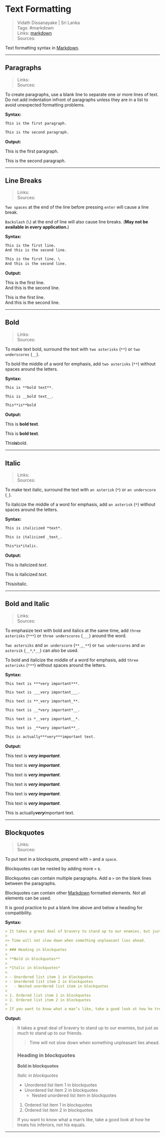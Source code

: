 # Text Formatting

> Vidath Dissanayake | Sri Lanka  
> Tags: #markdown  
> Links: [markdown](markdown.md)  
> Sources:  

Text formatting syntax in [Markdown](Markdown.md).

---

## Paragraphs

> Links:  
> Sources:  

To create paragraphs, use a blank line to separate one or more lines of text. Do not add indentation infront of paragraphs unless they are in a list to avoid unexpected formatting problems.

**Syntax:**

```md
This is the first paragraph.

This is the second paragraph.
```

**Output:**

This is the first paragraph.

This is the second paragraph.

---

## Line Breaks

> Links:  
> Sources:  

`Two spaces` at the end of the line before pressing `enter` will cause a line break.

`Backslash` (`\`) at the end of line will also cause line breaks. (**May not be available in every application.**)

**Syntax:**

```md
This is the first line.  
And this is the second line.

This is the first line. \
And this is the second line.
```

**Output:**

This is the first line.  
And this is the second line.

This is the first line. \
And this is the second line.

---

## Bold

> Links:  
> Sources:  

To make text bold, surround the text with `two asterisks` (`**`) or `two underscores` (`__`).

To bold the middle of a word for emphasis, add `two asterisks` (`**`) without spaces around the letters.

**Syntax:**

```md
This is **bold text**.

This is __bold text__.

This**is**bold	
```

**Output:**

This is **bold text**.

This is __bold text__.

This**is**bold.

---

## Italic

> Links:  
> Sources:  

To make text italic, surround the text with `an asterisk` (`*`) or `an underscore` (`_`).

To italicize the middle of a word for emphasis, add `an asterisk` (`*`) without spaces around the letters.

**Syntax:**
```md
This is italicized *text*.

This is italicized _text_.

This*is*italic.
```

**Output:**

This is italicized *text*.

This is italicized _text_.

This*is*italic.

---

## Bold and Italic

> Links:  
> Sources:  

To emphasize text with bold and italics at the same time, add `three asterisks` (`***`) or `three underscores` (`___`) around the word.

`Two astersiks` and `an underscore` (`**_`,`_**`) or `two underscores` and `an astersik` (`__*`,`*__`) can also be used.

To bold and italicize the middle of a word for emphasis, add `three asterisks` (`***`) without spaces around the letters.

**Syntax:**

```md
This text is ***very important***.

This text is ___very important___.

This text is **_very important_**.

This text is __*very important*__.

This text is *__very important__*.

This text is _**very important**_.

This is actually***very***important text.
```

**Output:**

This text is ***very important***.

This text is ___very important___.

This text is **_very important_**.

This text is __*very important*__.

This text is *__very important__*.

This text is _**very important**_.

This is actually***very***important text.

---

## Blockquotes

> Links:  
> Sources:  

To put text in a blockquote, prepend with `>` and a `space`. 

Blockquotes can be nested by adding more `>` s. 

Blockquotes can contain multiple paragraphs. Add a `>` on the blank lines between the paragraphs.

Blockquotes can contain other [Markdown](Markdown.md) formatted elements. Not all elements can be used.

It is good practice to put a blank line above and below a heading for compatibility.

**Syntax:**
```md
> It takes a great deal of bravery to stand up to our enemies, but just as much to stand up to our friends.
>
>> Time will not slow down when something unpleasant lies ahead.
> 
> ### Heading in blockquotes
> 
> **Bold in blockquotes**
> 
> *Italic in blockquotes* 
> 
> - Unordered list item 1 in blockquotes
> - Unordered list item 2 in blockquotes
>   - Nested unordered list item in blockquotes
> 
> 1. Ordered list item 1 in blockquotes
> 2. Ordered list item 2 in blockquotes 
> 
> If you want to know what a man’s like, take a good look at how he treats his inferiors, not his equals.
```

**Output:**

> It takes a great deal of bravery to stand up to our enemies, but just as much to stand up to our friends.
>
>> Time will not slow down when something unpleasant lies ahead.
> 
> ### Heading in blockquotes
> 
> **Bold in blockquotes**
> 
> *Italic in blockquotes* 
> 
> - Unordered list item 1 in blockquotes
> - Unordered list item 2 in blockquotes
>   - Nested unordered list item in blockquotes
> 
> 1. Ordered list item 1 in blockquotes
> 2. Ordered list item 2 in blockquotes 
> 
> If you want to know what a man’s like, take a good look at how he treats his inferiors, not his equals.

---